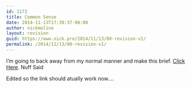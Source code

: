 ```yaml
---
id: 1172
title: Common Sense
date: 2014-11-13T17:39:37-08:00
author: nickmoline
layout: revision
guid: https://www.nick.pro/2014/11/13/80-revision-v1/
permalink: /2014/11/13/80-revision-v1/
---
```

I&#8217;m going to back away from my normal manner and make this brief. <a target="_new" href="http://web.archive.org/web/20051103094214/http://www.thedarkcitadel.com:80/?itemid=161">Click Here</a>. Nuff Said

Edited so the link should atually work now&#8230;.